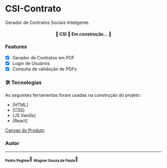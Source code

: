 # CSI-Contrato

Gerador de Contratos Sociais Inteligente.

<h4 align="center"> 
	🏁  CSI 🚀 Em construção...  🚧
</h4>

### Features

- [x] Gerador de Contratos em PDF
- [x] Login de Usuários
- [x] Consulta de validação de PDFs

### 🛠 Tecnologias

As seguintes ferramentas foram usadas na construção do projeto:

- [HTML]
- [CSS]
- [JS Vanilla]
- [React]

[Canvas do Produto](canvas.md)

### Autor

---

<sub><b>Pedro Peglow</b></sub>🚀
<sub><b>Wagner Souza de Paula</b></sub>🚀